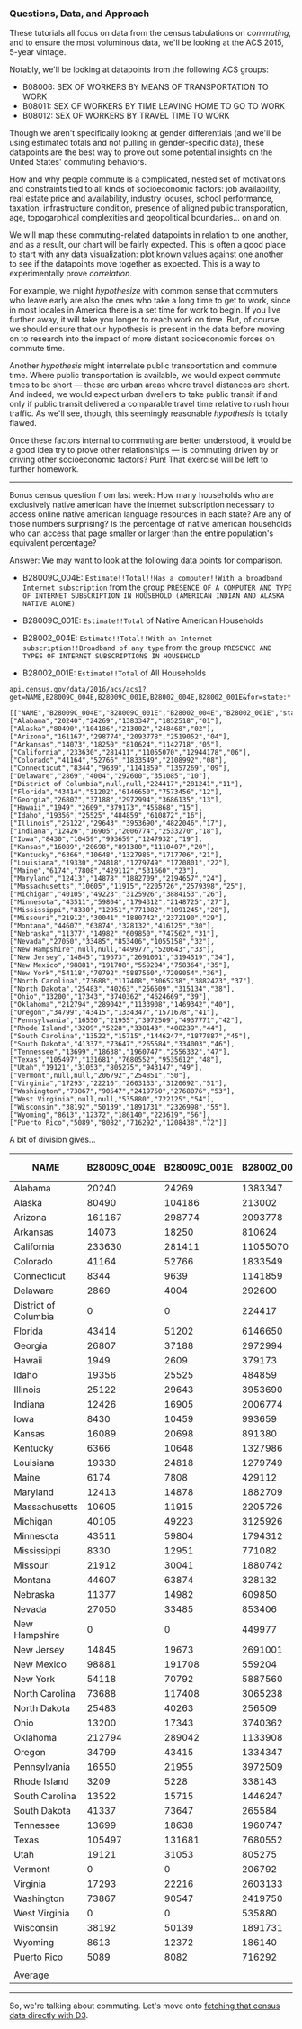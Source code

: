 ### Questions, Data, and Approach

These tutorials all focus on data from the census tabulations on *commuting*, and to ensure the most voluminous data, we'll be looking at the ACS 2015, 5-year vintage.

Notably, we'll be looking at datapoints from the following ACS groups:

- B08006: SEX OF WORKERS BY MEANS OF TRANSPORTATION TO WORK
- B08011: SEX OF WORKERS BY TIME LEAVING HOME TO GO TO WORK
- B08012: SEX OF WORKERS BY TRAVEL TIME TO WORK	

Though we aren't specifically looking at gender differentials (and we'll be using estimated totals and not pulling in gender-specific data), these datapoints are the best way to prove out some potential insights on the United States' commuting behaviors.

How and why people commute is a complicated, nested set of motivations and constraints tied to all kinds of socioeconomic factors: job availability, real estate price and availability, industry locuses, school performance, taxation, infrastructure condition, presence of aligned public transporation, age, topogarphical complexities and geopolitical boundaries... on and on. 

We will map these commuting-related datapoints in relation to one another, and as a result, our chart will be fairly expected. This is often a good place to start with any data visualization: plot known values against one another to see if the datapoints move together as expected. This is a way to experimentally prove *correlation*.

For example, we might *hypothesize* with common sense that commuters who leave early are also the ones who take a long time to get to work, since in most locales in America there is a set time for work to begin. If you live further away, it will take you longer to reach work on time. But, of course, we should ensure that our hypothesis is present in the data before moving on to research into the impact of more distant socioeconomic forces on commute time. 

Another *hypothesis* might interrelate public transportation and commute time. Where public transportation is available, we would expect commute times to be short — these are urban areas where travel distances are short. And indeed, we would expect urban dwellers to take public transit if and only if public transit delivered a comparable travel time relative to rush hour traffic. As we'll see, though, this seemingly reasonable *hypothesis* is totally flawed.

Once these factors internal to commuting are better understood, it would be a good idea try to prove other relationships — is commuting driven by or driving other socioeconomic factors? Pun! That exercise will be left to further homework.

-----

Bonus census question from last week: How many households who are exclusively native american have the internet subscription necessary to access online native american language resources in each state? Are any of those numbers surprising? Is the percentage of native american households who can access that page smaller or larger than the entire population's equivalent percentage?

Answer: We may want to look at the following data points for comparison.

- B28009C_004E: `Estimate!!Total!!Has a computer!!With a broadband Internet subscription` from the group `PRESENCE OF A COMPUTER AND TYPE OF INTERNET SUBSCRIPTION IN HOUSEHOLD (AMERICAN INDIAN AND ALASKA NATIVE ALONE)`

- B28009C_001E: `Estimate!!Total` of Native American Households

- B28002_004E: `Estimate!!Total!!With an Internet subscription!!Broadband of any type` from the group `PRESENCE AND TYPES OF INTERNET SUBSCRIPTIONS IN HOUSEHOLD`

- B28002_001E: `Estimate!!Total` of All Households

```
api.census.gov/data/2016/acs/acs1?get=NAME,B28009C_004E,B28009C_001E,B28002_004E,B28002_001E&for=state:*
```

```
[["NAME","B28009C_004E","B28009C_001E","B28002_004E","B28002_001E","state"],
["Alabama","20240","24269","1383347","1852518","01"],
["Alaska","80490","104186","213002","248468","02"],
["Arizona","161167","298774","2093778","2519052","04"],
["Arkansas","14073","18250","810624","1142718","05"],
["California","233630","281411","11055070","12944178","06"],
["Colorado","41164","52766","1833549","2108992","08"],
["Connecticut","8344","9639","1141859","1357269","09"],
["Delaware","2869","4004","292600","351085","10"],
["District of Columbia",null,null,"224417","281241","11"],
["Florida","43414","51202","6146650","7573456","12"],
["Georgia","26807","37188","2972994","3686135","13"],
["Hawaii","1949","2609","379173","455868","15"],
["Idaho","19356","25525","484859","610872","16"],
["Illinois","25122","29643","3953690","4822046","17"],
["Indiana","12426","16905","2006774","2533270","18"],
["Iowa","8430","10459","993659","1247932","19"],
["Kansas","16089","20698","891380","1110407","20"],
["Kentucky","6366","10648","1327986","1717706","21"],
["Louisiana","19330","24818","1279749","1720801","22"],
["Maine","6174","7808","429112","531660","23"],
["Maryland","12413","14878","1882709","2194657","24"],
["Massachusetts","10605","11915","2205726","2579398","25"],
["Michigan","40105","49223","3125926","3884153","26"],
["Minnesota","43511","59804","1794312","2148725","27"],
["Mississippi","8330","12951","771082","1091245","28"],
["Missouri","21912","30041","1880742","2372190","29"],
["Montana","44607","63874","328132","416125","30"],
["Nebraska","11377","14982","609850","747562","31"],
["Nevada","27050","33485","853406","1055158","32"],
["New Hampshire",null,null,"449977","520643","33"],
["New Jersey","14845","19673","2691001","3194519","34"],
["New Mexico","98881","191708","559204","758364","35"],
["New York","54118","70792","5887560","7209054","36"],
["North Carolina","73688","117408","3065238","3882423","37"],
["North Dakota","25483","40263","256509","315134","38"],
["Ohio","13200","17343","3740362","4624669","39"],
["Oklahoma","212794","289042","1133908","1469342","40"],
["Oregon","34799","43415","1334347","1571678","41"],
["Pennsylvania","16550","21955","3972509","4937771","42"],
["Rhode Island","3209","5228","338143","408239","44"],
["South Carolina","13522","15715","1446247","1877887","45"],
["South Dakota","41337","73647","265584","334003","46"],
["Tennessee","13699","18638","1960747","2556332","47"],
["Texas","105497","131681","7680552","9535612","48"],
["Utah","19121","31053","805275","943147","49"],
["Vermont",null,null,"206792","254851","50"],
["Virginia","17293","22216","2603133","3120692","51"],
["Washington","73867","90547","2419750","2768076","53"],
["West Virginia",null,null,"535880","722125","54"],
["Wisconsin","38192","50139","1891731","2326998","55"],
["Wyoming","8613","12372","186140","223619","56"],
["Puerto Rico","5089","8082","716292","1208438","72"]]
```

A bit of division gives...

| NAME                 | B28009C_004E | B28009C_001E | B28002_004E | B28002_001E | FIPS |  | Native Households | All Households | 
|----------------------|--------------|--------------|-------------|-------------|------|--|-------------------|----------------| 
| Alabama              | 20240        | 24269        | 1383347     | 1852518     | 01   |  | 83.4%             | 74.7%          | 
| Alaska               | 80490        | 104186       | 213002      | 248468      | 02   |  | 77.3%             | 85.7%          | 
| Arizona              | 161167       | 298774       | 2093778     | 2519052     | 04   |  | 53.9%             | 83.1%          | 
| Arkansas             | 14073        | 18250        | 810624      | 1142718     | 05   |  | 77.1%             | 70.9%          | 
| California           | 233630       | 281411       | 11055070    | 12944178    | 06   |  | 83.0%             | 85.4%          | 
| Colorado             | 41164        | 52766        | 1833549     | 2108992     | 08   |  | 78.0%             | 86.9%          | 
| Connecticut          | 8344         | 9639         | 1141859     | 1357269     | 09   |  | 86.6%             | 84.1%          | 
| Delaware             | 2869         | 4004         | 292600      | 351085      | 10   |  | 71.7%             | 83.3%          | 
| District of Columbia | 0            | 0            | 224417      | 281241      | 11   |  | 0.0%              | 79.8%          | 
| Florida              | 43414        | 51202        | 6146650     | 7573456     | 12   |  | 84.8%             | 81.2%          | 
| Georgia              | 26807        | 37188        | 2972994     | 3686135     | 13   |  | 72.1%             | 80.7%          | 
| Hawaii               | 1949         | 2609         | 379173      | 455868      | 15   |  | 74.7%             | 83.2%          | 
| Idaho                | 19356        | 25525        | 484859      | 610872      | 16   |  | 75.8%             | 79.4%          | 
| Illinois             | 25122        | 29643        | 3953690     | 4822046     | 17   |  | 84.7%             | 82.0%          | 
| Indiana              | 12426        | 16905        | 2006774     | 2533270     | 18   |  | 73.5%             | 79.2%          | 
| Iowa                 | 8430         | 10459        | 993659      | 1247932     | 19   |  | 80.6%             | 79.6%          | 
| Kansas               | 16089        | 20698        | 891380      | 1110407     | 20   |  | 77.7%             | 80.3%          | 
| Kentucky             | 6366         | 10648        | 1327986     | 1717706     | 21   |  | 59.8%             | 77.3%          | 
| Louisiana            | 19330        | 24818        | 1279749     | 1720801     | 22   |  | 77.9%             | 74.4%          | 
| Maine                | 6174         | 7808         | 429112      | 531660      | 23   |  | 79.1%             | 80.7%          | 
| Maryland             | 12413        | 14878        | 1882709     | 2194657     | 24   |  | 83.4%             | 85.8%          | 
| Massachusetts        | 10605        | 11915        | 2205726     | 2579398     | 25   |  | 89.0%             | 85.5%          | 
| Michigan             | 40105        | 49223        | 3125926     | 3884153     | 26   |  | 81.5%             | 80.5%          | 
| Minnesota            | 43511        | 59804        | 1794312     | 2148725     | 27   |  | 72.8%             | 83.5%          | 
| Mississippi          | 8330         | 12951        | 771082      | 1091245     | 28   |  | 64.3%             | 70.7%          | 
| Missouri             | 21912        | 30041        | 1880742     | 2372190     | 29   |  | 72.9%             | 79.3%          | 
| Montana              | 44607        | 63874        | 328132      | 416125      | 30   |  | 69.8%             | 78.9%          | 
| Nebraska             | 11377        | 14982        | 609850      | 747562      | 31   |  | 75.9%             | 81.6%          | 
| Nevada               | 27050        | 33485        | 853406      | 1055158     | 32   |  | 80.8%             | 80.9%          | 
| New Hampshire        | 0            | 0            | 449977      | 520643      | 33   |  | 0.0%              | 86.4%          | 
| New Jersey           | 14845        | 19673        | 2691001     | 3194519     | 34   |  | 75.5%             | 84.2%          | 
| New Mexico           | 98881        | 191708       | 559204      | 758364      | 35   |  | 51.6%             | 73.7%          | 
| New York             | 54118        | 70792        | 5887560     | 7209054     | 36   |  | 76.4%             | 81.7%          | 
| North Carolina       | 73688        | 117408       | 3065238     | 3882423     | 37   |  | 62.8%             | 79.0%          | 
| North Dakota         | 25483        | 40263        | 256509      | 315134      | 38   |  | 63.3%             | 81.4%          | 
| Ohio                 | 13200        | 17343        | 3740362     | 4624669     | 39   |  | 76.1%             | 80.9%          | 
| Oklahoma             | 212794       | 289042       | 1133908     | 1469342     | 40   |  | 73.6%             | 77.2%          | 
| Oregon               | 34799        | 43415        | 1334347     | 1571678     | 41   |  | 80.2%             | 84.9%          | 
| Pennsylvania         | 16550        | 21955        | 3972509     | 4937771     | 42   |  | 75.4%             | 80.5%          | 
| Rhode Island         | 3209         | 5228         | 338143      | 408239      | 44   |  | 61.4%             | 82.8%          | 
| South Carolina       | 13522        | 15715        | 1446247     | 1877887     | 45   |  | 86.0%             | 77.0%          | 
| South Dakota         | 41337        | 73647        | 265584      | 334003      | 46   |  | 56.1%             | 79.5%          | 
| Tennessee            | 13699        | 18638        | 1960747     | 2556332     | 47   |  | 73.5%             | 76.7%          | 
| Texas                | 105497       | 131681       | 7680552     | 9535612     | 48   |  | 80.1%             | 80.5%          | 
| Utah                 | 19121        | 31053        | 805275      | 943147      | 49   |  | 61.6%             | 85.4%          | 
| Vermont              | 0            | 0            | 206792      | 254851      | 50   |  | 0.0%              | 81.1%          | 
| Virginia             | 17293        | 22216        | 2603133     | 3120692     | 51   |  | 77.8%             | 83.4%          | 
| Washington           | 73867        | 90547        | 2419750     | 2768076     | 53   |  | 81.6%             | 87.4%          | 
| West Virginia        | 0            | 0            | 535880      | 722125      | 54   |  | 0.0%              | 74.2%          | 
| Wisconsin            | 38192        | 50139        | 1891731     | 2326998     | 55   |  | 76.2%             | 81.3%          | 
| Wyoming              | 8613         | 12372        | 186140      | 223619      | 56   |  | 69.6%             | 83.2%          | 
| Puerto Rico          | 5089         | 8082         | 716292      | 1208438     | 72   |  | 63.0%             | 59.3%          | 
|                      |              |              |             |             |      |  |                   |                | 
| Average              |              |              |             |             |      |  | 68.5%             | 80.4%          | 



-----

So, we're talking about commuting. Let's move onto [fetching that census data directly with D3](fetch.md).
